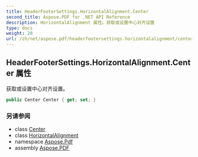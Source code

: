 ```yaml
---
title: HeaderFooterSettings.HorizontalAlignment.Center
second_title: Aspose.PDF for .NET API Reference
description: HorizontalAlignment 属性。获取或设置中心对齐设置
type: docs
weight: 20
url: /zh/net/aspose.pdf/headerfootersettings.horizontalalignment/center/
---
```

## HeaderFooterSettings.HorizontalAlignment.Center 属性

获取或设置中心对齐设置。

```csharp
public Center Center { get; set; }
```

### 另请参阅

* class [Center](../../center/)
* class [HorizontalAlignment](../)
* namespace [Aspose.Pdf](../../../aspose.pdf/)
* assembly [Aspose.PDF](../../../)
